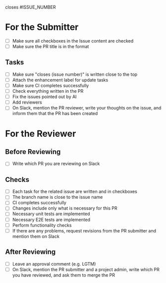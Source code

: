 closes #ISSUE_NUMBER

# For the Submitter

- [ ] Make sure all checkboxes in the Issue content are checked
- [ ] Make sure the PR title is in the format <Issue Title> <Issue Number>

## Tasks

- [ ] Make sure "closes (issue number)" is written close to the top
- [ ] Attach the enhancement label for update tasks
- [ ] Make sure CI completes successfully
- [ ] Check everything written in the PR
- [ ] Fix the issues pointed out by AI
- [ ] Add reviewers
- [ ] On Slack, mention the PR reviewer, write your thoughts on the issue, and inform them that the PR has been created

# For the Reviewer

## Before Reviewing

- [ ] Write which PR you are reviewing on Slack

## Checks

- [ ] Each task for the related issue are written and in checkboxes
- [ ] The branch name is close to the issue name
- [ ] CI completes successfully
- [ ] Changes include only what is necessary for this PR
- [ ] Necessary unit tests are implemented
- [ ] Necessary E2E tests are implemented
- [ ] Perform functionality checks
- [ ] If there are any problems, request revisions from the PR submitter and mention them on Slack

## After Reviewing

- [ ] Leave an approval comment (e.g. LGTM)
- [ ] On Slack, mention the PR submitter and a project admin, write which PR you have reviewed, and ask them to merge the PR
